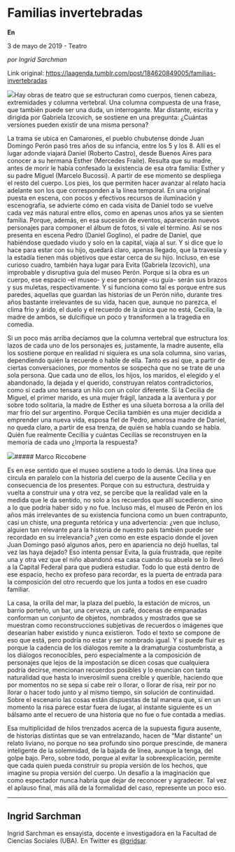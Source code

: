 # Familias invertebradas

**En**

3 de mayo de 2019 - Teatro

_por Ingrid Sarchman_

Link original: https://laagenda.tumblr.com/post/184620849005/familias-invertebradas

![](https://64.media.tumblr.com/dc6af23fe1781f5118cf8672d8ca9666/9beabe3a5f4540af-d2/s500x750/4aca0690f3551c0e56f12dc5789262ddb08fd282.jpg)Hay obras de teatro que se estructuran como cuerpos, tienen cabeza, extremidades y columna vertebral. Una columna compuesta de una frase, que también puede ser una duda, un interrogante. Mar distante, escrita y dirigida por Gabriela Izcovich, se sostiene en una pregunta: ¿Cuántas versiones pueden existir de una misma persona? 


La trama se ubica en Camarones, el pueblo chubutense donde Juan Domingo Perón pasó tres años de su infancia, entre los 5 y los 8. Allí es el lugar adonde viajará Daniel (Roberto Castro), desde Buenos Aires para conocer a su hermana Esther (Mercedes Fraile). Resulta que su madre, antes de morir le había confesado la existencia de esa otra familia: Esther y su padre Miguel (Marcelo Bucossi). A partir de ese momento se despliega el resto del cuerpo. Los pies, los que permiten hacer avanzar al relato hacia adelante son los que corresponden a la línea temporal. En una original puesta en escena, con pocos y efectivos recursos de iluminación y escenografía, se advierte cómo en cada visita de Daniel todo se vuelve cada vez más natural entre ellos, como en apenas unos años ya se sienten familia. Porque, además, en esa sucesión de eventos, aparecerán nuevos personajes para componer el álbum de fotos, si vale el término. Así se nos presenta en escena Pedro (Daniel Goglino), el padre de Daniel, que habiéndose quedado viudo y solo en la capital, viaja al sur. Y si dice que lo hace para estar con su hijo, quedará claro, apenas llegado, que la travesía y la estadía tienen más objetivos que estar cerca de su hijo. Incluso, en ese curioso cuadro, también haya lugar para Evita (Gabriela Izcovich), una improbable y disruptiva guía del museo Perón. Porque si la obra es un cuerpo, ese espacio –el museo- y ese personaje –su guía- serán sus brazos y sus muletas, respectivamente. Y si funciona como tal es porque entre sus paredes, aquellas que guardan las historias de un Perón niño, durante tres años bastante irrelevantes de su vida, hacen que, aunque no parezca, el clima frío y árido, el duelo y el recuerdo de la única que no está, Cecilia, la madre de ambos, se dulcifique un poco y transformen a la tragedia en comedia. 


Si un poco más arriba decíamos que la columna vertebral que estructura los lazos de cada uno de los personajes es, justamente, la madre ausente, ella los sostiene porque en realidad ni siquiera es una sola columna, sino varias, dependiendo quién la recuerde o hable de ella. Tanto es así que, a partir de ciertas conversaciones, por momentos se sospecha que no se trate de una sola persona. Que cada uno de ellos, los hijos, los maridos, el elegido y el abandonado, la dejada y el querido, construyan relatos contradictorios, como si cada uno tensara un hilo con un color diferente. Si la Cecilia de Miguel, el primer marido, es una mujer frágil, lanzada a la aventura y por sobre todo solitaria, la madre de Esther es una silueta borrosa a la orilla del mar frío del sur argentino. Porque Cecilia también es una mujer decidida a emprender una nueva vida, esposa fiel de Pedro, amorosa madre de Daniel, no queda claro, a partir de esa trenza, de quién se habla cuando se habla. Quién fue realmente Cecillia y cuántas Cecilias se reconstruyen en la memoria de cada uno ¿Importa la respuesta?


![](https://64.media.tumblr.com/dc6af23fe1781f5118cf8672d8ca9666/9beabe3a5f4540af-d2/s500x750/4aca0690f3551c0e56f12dc5789262ddb08fd282.jpg)##### Marco Riccobene

Es en ese sentido que el museo sostiene a todo lo demás. Una línea que circula en paralelo con la historia del cuerpo de la ausente Cecilia y en consecuencia de los presentes. Porque con su estructura, destruida y vuelta a construir una y otra vez, se percibe que la realidad vale en la medida que le da sentido, no solo a los recuerdos que allí sucedieron, sino a lo que podría haber sido y no fue. Incluso más, el museo de Perón en los años más irrelevantes de su existencia funciona como un buen contrapunto, casi un chiste, una pregunta retórica y una advertencia: ¿ven que incluso, alguien tan relevante para la historia de nuestro país también puede ser recordado en su irrelevancia? ¿ven como en este espacio donde el joven Juan Domingo pasó algunos años, pero en apariencia no dejó huellas, tal vez las haya dejado? Eso intenta pensar Evita, la guía frustrada, que repite una y otra vez que el niño abandonó esa casa cuando su abuela se lo llevó a la Capital Federal para que pudiera estudiar. Todo lo que está dentro de ese espacio, hecho ex profeso para recordar, es la puerta de entrada para la composición del otro recuerdo que los junta a todos en ese cuadro familiar. 


La casa, la orilla del mar, la plaza del pueblo, la estación de micros, un barrio porteño, un bar, una cerveza, un café, docenas de empanadas conforman un conjunto de objetos, nombrados y mostrados que se muestran como reconstrucciones subjetivas de recuerdos o imágenes que desearían haber existido y nunca existieron. Todo el texto se compone de eso que está, pero podría no estar y ser nombrado igual. Y si puede fluir es porque la cadencia de los diálogos remite a la dramaturgia costumbrista, a los diálogos reconocibles, pero especialmente a la composición de personajes que lejos de la impostación se dicen cosas que cualquiera podría decirse, mencionan recuerdos posibles y lo enuncian con tanta naturalidad que hasta lo inverosímil suena creíble y querible, haciendo que por momentos no se sepa si cabe reír o llorar, o llorar de risa, reír por no llorar o hacer todo junto y al mismo tiempo, sin solución de continuidad. Sobre el escenario las cosas están dispuestas de tal manera que, si en un momento la risa parece estar fuera de lugar, al instante siguiente es un bálsamo ante el recuero de una historia que no fue o fue contada a medias. 


Esa multiplicidad de hilos trenzados acerca de la supuesta figura ausente, de historias distintas que se van entrelazando, hacen de “Mar distante” un relato liviano, no porque no sea profundo sino porque prescinde, de manera inteligente de la solemnidad, de la bajada de línea, aunque la tenga, del golpe bajo. Pero, sobre todo, porque al evitar la sobreexplicación, permite que cada quien pueda construir su propia versión de los hechos, que imagine su propia versión del cuerpo. Un desafío a la imaginación que como espectador nunca habría que dejar de reconocer y agradecer. Tal vez el aplauso final, más allá de la formalidad del caso, represente un poco eso.




---

 Ingrid Sarchman
----------------

 Ingrid Sarchman es ensayista, docente e investigadora en la Facultad de Ciencias Sociales (UBA). En Twitter es [@gridsar](https://twitter.com/gridsar). 

